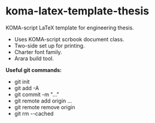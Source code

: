 # koma-latex-template-thesis
KOMA-script LaTeX template for engineering thesis. 

* Uses KOMA-script scrbook document class.
* Two-side set up for printing.
* Charter font family.
* Arara build tool.

**Useful git commands:**
* git init
* git add -A
* git commit -m "..."
* git remote add origin ...
* git remote remove origin
* git rm --cached <file>
